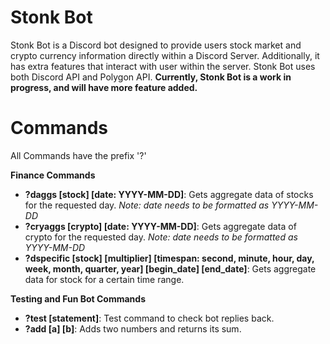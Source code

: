 
# Stonk Bot

Stonk Bot is a Discord bot designed to provide users stock market and crypto currency information directly within a Discord Server. Additionally, it has extra features that interact with user within the server. Stonk Bot uses both Discord API and Polygon API. **Currently, Stonk Bot is a work in progress, and will have more feature added.**

# Commands
All Commands have the prefix '?'

**Finance Commands**
- **?daggs [stock] [date: YYYY-MM-DD]**: Gets aggregate data of stocks for the requested day. *Note: date needs to be formatted as YYYY-MM-DD*
- **?cryaggs [crypto] [date: YYYY-MM-DD]**: Gets aggregate data of crypto for the requested day. *Note: date needs to be formatted as YYYY-MM-DD*
- **?dspecific [stock] [multiplier] [timespan: second, minute, hour, day, week, month, quarter, year] [begin_date] [end_date]**: Gets aggregate data for stock for a certain time range. 

**Testing and Fun Bot Commands**
- **?test [statement]**: Test command to check bot replies back.
- **?add [a] [b]**: Adds two numbers and returns its sum.




